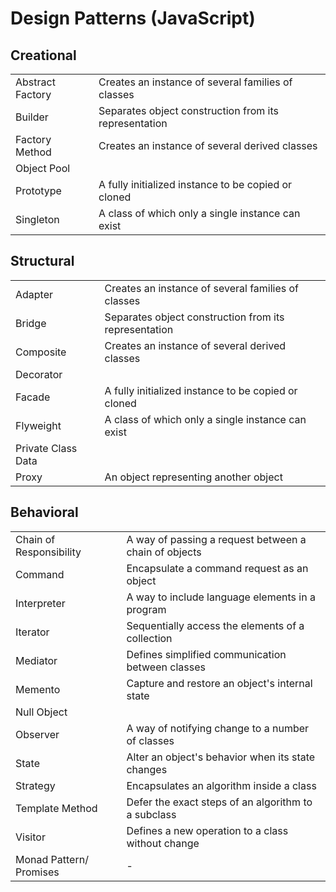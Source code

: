 # Design Patterns (JavaScript)

## Creational

|                  |                                                        |
|------------------|--------------------------------------------------------|
| Abstract Factory | Creates an instance of several families of classes     |
| Builder          |  Separates object construction from its representation |
| Factory Method   | Creates an instance of several derived classes         |
| Object Pool      |                                                        |
| Prototype        |  A fully initialized instance to be copied or cloned   |
| Singleton        | A class of which only a single instance can exist      |


## Structural

|                   |                                                        |
|-------------------|--------------------------------------------------------|
| Adapter           | Creates an instance of several families of classes     |
| Bridge            |  Separates object construction from its representation |
| Composite         | Creates an instance of several derived classes         |
| Decorator         |                                                        |
| Facade            |  A fully initialized instance to be copied or cloned   |
| Flyweight         | A class of which only a single instance can exist      |
| Private Class Data|                                                        |
| Proxy             |   An object representing another object                |


## Behavioral

|                           |                                                     |
|---------------------------|-----------------------------------------------------|
| Chain of Responsibility   |A way of passing a request between a chain of objects|
| Command                   |  Encapsulate a command request as an object         |
| Interpreter               |  A way to include language elements in a program    |
| Iterator                  |  Sequentially access the elements of a collection   |
| Mediator                  |  Defines simplified communication between classes   |
| Memento                   |  Capture and restore an object's internal state     |
| Null Object               |                                                     |
| Observer                  | A way of notifying change to a number of classes    |
| State                     | Alter an object's behavior when its state changes   |
| Strategy                  | Encapsulates an algorithm inside a class            |
| Template Method           | Defer the exact steps of an algorithm to a subclass |
| Visitor                   | Defines a new operation to a class without change   |
| Monad Pattern/ Promises   |          -                                           |

